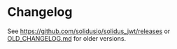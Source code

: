 # Changelog

See https://github.com/solidusio/solidus_jwt/releases or [OLD_CHANGELOG.md](OLD_CHANGELOG.md) for older versions.
